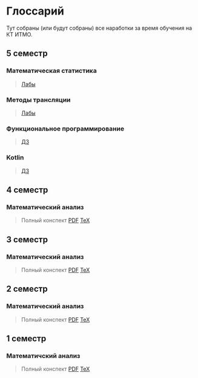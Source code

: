 # Глоссарий

Тут собраны (или будут собраны) все наработки за время обучения на КТ ИТМО.

## 5 семестр
### Математическая статистика
> [Лабы](https://github.com/snitron/matstat)

### Методы трансляции
> [Лабы](translation-methods)

### Функциональное программирование 
> [ДЗ](fp)

### Kotlin
> [ДЗ](kotlin)

## 4 семестр
### Математический анализ 
>  Полный конспект [PDF](/mathematical-analysis/sem4/holykpk%23blessRNG4.pdf) [TeX](/mathematical-analysis/sem4/holykpk%23blessRNG4.tex)

## 3 семестр
### Математический анализ 
>  Полный конспект [PDF](/mathematical-analysis/sem3/holykpk%23blessRNG3.pdf) [TeX](/mathematical-analysis/sem3/holykpk%23blessRNG3.tex)

## 2 семестр
### Математический анализ
>  Полный конспект [PDF](/mathematical-analysis/sem2/Sem2.pdf) [TeX](/mathematical-analysis/sem2/Sem2.tex)

## 1 семестр
### Математичский анализ
>  Полный конспект [PDF](/mathematical-analysis/sem1/Sem1.pdf) [TeX](/mathematical-analysis/sem1/Sem1.tex)